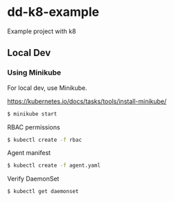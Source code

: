# dd-k8-example

Example project with k8

## Local Dev

### Using Minikube

For local dev, use Minikube.

https://kubernetes.io/docs/tasks/tools/install-minikube/

```bash
$ minikube start
```

RBAC permissions

```bash
$ kubectl create -f rbac
```

Agent manifest

```bash
$ kubectl create -f agent.yaml
```

Verify DaemonSet

```bash
$ kubectl get daemonset
```